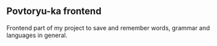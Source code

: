 ## Povtoryu-ka frontend
Frontend part of my project to save and remember words, grammar and languages in general.
